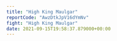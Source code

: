 ```yaml
---
title: "High King Maulgar"
reportCode: "AwzDtkJpV16dYmNv"
fight: "High King Maulgar"
date: 2021-09-15T19:58:37.879000+00:00
---
```

